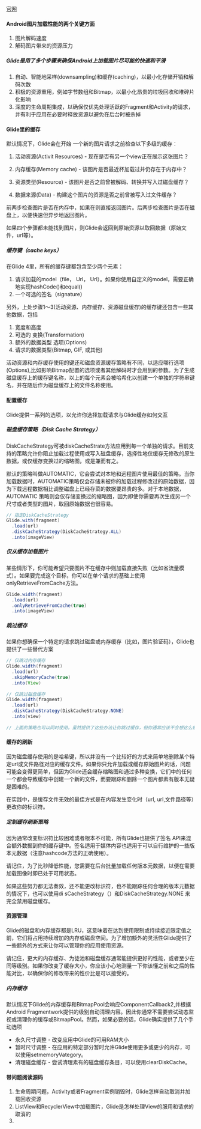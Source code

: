 [官网](https://muyangmin.github.io/glide-docs-cn/doc/resourcereuse.html)

#### Android图片加载性能的两个关键方面

1. 图片解码速度
2. 解码图片带来的资源压力

##### Glide是用了多个步骤来确保Android上加载图片尽可能的快速和平滑

1. 自动、智能地采样(downsampling)和缓存(caching)，以最小化存储开销和解码次数
2. 积极的资源重用，例如字节数组和Bitmap，以最小化昂贵的垃圾回收和堆碎片化影响
3. 深度的生命周期集成，以确保仅优先处理活跃的Fragment和Activity的请求，并有利于应用在必要时释放资源以避免在后台时被杀掉



#### Glide里的缓存

默认情况下，Glide会在开始 一个新的图片请求之前检查以下多级的缓存：

1. 活动资源(Activit Resources) - 现在是否有另一个view正在展示这张图片？

2. 内存缓存(Memory cache) - 该图片是否最近杯加载过并仍存在于内存中？

3. 资源类型(Resource) - 该图片是否之前曾被解码、转换并写入过磁盘缓存？

4. 数据来源(Data) - 构建这个图片的资源是否之前曾被写入过文件缓存？

前两步检查图片是否在内存中，如果在则直接返回图片。后两步检查图片是否在磁盘上，以便快速但异步地返回图片。

如果四个步骤都未能找到图片，则Glide会返回到原始资源以取回数据（原始文件，url等）。



##### 缓存键（cache keys）

在Glide 4里，所有的缓存键都包含至少两个元素：

1. 请求加载的model（file， UrI， Url）。如果你使用自定义的model，需要正确地实现hashCode()和equal()
2. 一个可选的签名（signature）

另外，上处步骤1～3(活动资源、内存缓存、资源磁盘缓存)的缓存键还包含一些其他数据，包括

1. 宽度和高度
2. 可选的 变换(Transformation)
3. 额外的数据类型 选项(Options)
4. 请求的数据类型(Bitmap, GIF, 或其他)

活动资源和内存缓存使用的键还和磁盘资源缓存策略有不同，以适应哪行选项(Options),比如影响Bitmap配置的选项或者其他解码时才会用到的参数。为了生成磁盘缓存上的缓存键名称，以上的每个元素会被哈希化以创建一个单独的字符串键名，并在随后作为磁盘缓存上的文件名称使用。



#### 配置缓存

Glide提供一系列的选项，以允许你选择加载请求与Glide缓存如何交互

##### 磁盘缓存策略（Disk Cache Strategy）

DiskCacheStrategy可被diskCacheStrate方法应用到每一个单独的请求。目前支持的策略允许你阻止加载过程使用或写入磁盘缓存，选择性地仅缓存无修改的原生数据，或仅缓存变换过的缩略图，或是兼而有之。

默认的策略叫做AUTOMATIC，它会尝试对本地和远程图片使用最佳的策略。当你加载数据时，AUTOMATIC策略仅会存储未被你的加载过程修改过的原始数据，因为下载远程数据相比调整磁盘上已经存菜的数据要昂贵的多。对于本地数据，AUTOMATIC 策略则会仅存储变换过的缩略图，因为即使你需要再次生成另一个尺寸或者类型的图片，取回原始数据也很容易。

```java
// 指定DiskCacheStrategy
Glide.with(fragment)
  .load(url)
  .diskCacheStrategy(DiskCacheStrategy.ALL)
  .into(imageView)
```

##### 仅从缓存加载图片

某些情形下，你可能希望只要图片不在缓存中则加载直接失败（比如省流量模式）。如果要完成这个目标，你可以在单个请求的基础上使用onlyRetrieveFromCache方法。

````java
Glide.width(fragment)
  .load(url)
  .onlyRetrieveFromCache(true)
  .into(imageView)
````

##### 跳过缓存

如果你想确保一个特定的请求跳过磁盘或内存缓存（比如，图片验证码），Glide也提供了一些替代方案

```java
// 仅跳过内存缓存
Glide.width(fragment)
  .load(url)
  .skipMemoryCache(true)
  .into(View)
  
// 仅跳过磁盘缓存
Glide.width(fragment)
  .load(url)
  .diskCacheStrategy(DiskCacheStrategy.NONE)
  .into(view)
  
// 上面的策略也可以同时使用。虽然提供了这些办法让你跳过缓存，但你通常应该不会想这么做。从缓存中加载一个图片，要比拉取-解码-转换成一张新图片的完整流程快得多。 
```

#### 缓存的刷新

因为磁盘缓存使用的是哈希键，所以并没有一个比较好的方式来简单地删除某个特定url或文件路径对应的缓存文件。如果你只允许加载或缓存原始图片的话，问题可能会变得更简单，但因为Glide还会缓存缩略图和通过多种变换，它们中的任何一个都会导致缓存中创建一个新的文件，而要跟踪和删除一个图片都素有版本无疑是困难的。

在实践中，是缓存文件无效的最佳方式是在内容发生变化时（url, urI,文件路径等）更改你的标识符。

##### 定制缓存刷新策略

因为通常改变标识符比较困难或者根本不可能，所有Glide也提供了签名 API来混合额外数据到你的缓存键中。签名适用于媒体内容也适用于可以自行维护的一些版本元数据（注意hashcode方法的正确使用）。

请记住，为了比秒降低性能，您需要在后台批量加载任何版本元数据，以便在需要加载图像时即已处于可用状态。

如果这些努力都无法奏效，还不能更改标识符，也不能跟踪任何合理的版本元数据的情况下，也可以使用di sCacheStrategy（）和DiskCacheStrategy.NONE 来完全禁用磁盘缓存。



#### 资源管理

Glide的磁盘和内存缓存都是LRU，这意味着在达到使用限制或持续接近限定值之前，它们将占用持续增加的内存或磁盘空间。为了增加额外的灵活性Glide提供了一些额外的方式来让你可以管理你的应用使用资源。

请记住，更大的内存缓存、为徒池和磁盘缓存通常能提供更好的性能，或者至少在同等级别。如果你改变了缓存大小，你应该小心地测量一下你该懂之前和之后的性能对比，以确保你的修改带来的性价比是可以接受的。

##### 内存缓存

默认情况下Glide的内存缓存和BitmapPool会响应ComponentCallback2,并根据Android Fragmentwork提供的级别自动清理内容。因此你通常不需要尝试动态监视或清理你的缓存或BitmapPool。然而，如果必要的话，Glide确实提供了几个手动选项

- 永久尺寸调整 - 改变应用中Glide的可用RAM大小
- 暂时尺寸调整 - 在应用的特定部分暂时允许Glide使用更多或更少的内存，可以使用setmemoryVategory。
- 清理磁盘缓存 - 尝试清理素有的磁盘缓存条目，可以使用clearDiskCache。





#### 带问题阅读源码

1. 生命周期问题，Activity或者Fragment实例销毁时，Glide怎样自动取消并加载回收资源
2. ListView和RecyclerView中加载图片，Glide是怎样处理View的服用和请求的取消的
3. 
